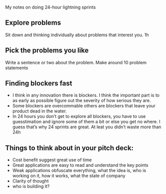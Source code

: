 My notes on doing 24-hour lightning sprints<!--more-->

## Explore problems
Sit down and thinking individually about problems that interest you. 1h

## Pick the problems you like
Write a sentence or two about the problem. Make around 10 problem statements

## Finding blockers fast
- I think in any innovation there is blockers. I think the important part is to as early as possible figure out the severity of how serious they are.
- Some blockers are overcommable others are blockers that leave your product dead in the water.
- In 24 hours you don’t get to explore all blockers, you have to use guesstimation and ignore some of them a bit or else you get no where. I guess that’s why 24 sprints are great. At leat you didn’t waste more than 24h

## Things to think about in your pitch deck:
- Cost benefit suggest great use of time
- Great applications are easy to read and understand the key points
- Weak applications obfuscate everything, what the idea is, who is working on it, how it works, what the state of company
- Clarity of thought
- who is building it?
